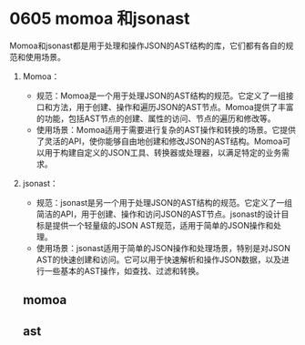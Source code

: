 # 0605 momoa 和jsonast

Momoa和jsonast都是用于处理和操作JSON的AST结构的库，它们都有各自的规范和使用场景。

1. Momoa：
    - 规范：Momoa是一个用于处理JSON的AST结构的规范。它定义了一组接口和方法，用于创建、操作和遍历JSON的AST节点。Momoa提供了丰富的功能，包括AST节点的创建、属性的访问、节点的遍历和修改等。
    - 使用场景：Momoa适用于需要进行复杂的AST操作和转换的场景。它提供了灵活的API，使你能够自由地创建和修改JSON的AST结构。Momoa可以用于构建自定义的JSON工具、转换器或处理器，以满足特定的业务需求。
2. jsonast：
    - 规范：jsonast是另一个用于处理JSON的AST结构的规范。它定义了一组简洁的API，用于创建、操作和访问JSON的AST节点。jsonast的设计目标是提供一个轻量级的JSON AST规范，适用于简单的JSON操作和处理。
    - 使用场景：jsonast适用于简单的JSON操作和处理场景，特别是对JSON AST的快速创建和访问。它可以用于快速解析和操作JSON数据，以及进行一些基本的AST操作，如查找、过滤和转换。
    
    ## momoa
    
    ## ast